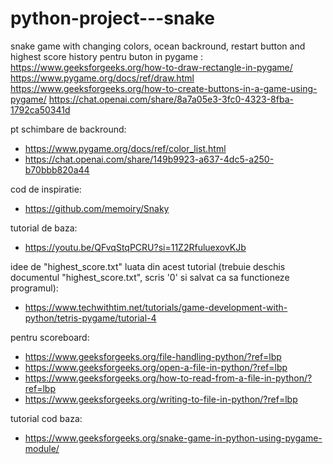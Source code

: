 # python-project---snake

snake game with changing colors, ocean backround, restart button and highest score history 
pentru buton in pygame : https://www.geeksforgeeks.org/how-to-draw-rectangle-in-pygame/ 
https://www.pygame.org/docs/ref/draw.html 
https://www.geeksforgeeks.org/how-to-create-buttons-in-a-game-using-pygame/ 
https://chat.openai.com/share/8a7a05e3-3fc0-4323-8fba-1792ca50341d 

pt schimbare de backround: 
- https://www.pygame.org/docs/ref/color_list.html 
- https://chat.openai.com/share/149b9923-a637-4dc5-a250-b70bbb820a44 

cod de inspiratie:
- https://github.com/memoiry/Snaky 

tutorial de baza:
- https://youtu.be/QFvqStqPCRU?si=11Z2RfuluexovKJb 

idee de "highest_score.txt" luata din acest tutorial (trebuie deschis documentul "highest_score.txt", scris '0' si salvat ca sa functioneze programul):
- https://www.techwithtim.net/tutorials/game-development-with-python/tetris-pygame/tutorial-4

pentru scoreboard: 
- https://www.geeksforgeeks.org/file-handling-python/?ref=lbp
- https://www.geeksforgeeks.org/open-a-file-in-python/?ref=lbp
- https://www.geeksforgeeks.org/how-to-read-from-a-file-in-python/?ref=lbp
- https://www.geeksforgeeks.org/writing-to-file-in-python/?ref=lbp

tutorial cod baza:
- https://www.geeksforgeeks.org/snake-game-in-python-using-pygame-module/
